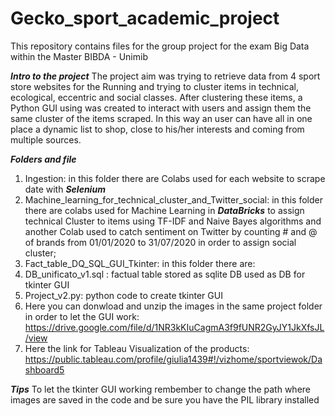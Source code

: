 # Gecko_sport_academic_project
This repository contains files for the group project for the exam Big Data within the Master BIBDA - Unimib



***Intro to the project***
The project aim was trying to retrieve data from 4 sport store websites for the Running and trying to cluster items in technical, ecological, eccentric and social classes.
After clustering these items, a Python GUI using was created to interact with users and assign them the same cluster of the items scraped. In this way an user can have all in one place a dynamic list to shop, close to his/her interests and coming from multiple sources.

***Folders and file***
1. Ingestion: in this folder there are Colabs used for each website to scrape date with ***Selenium***
2. Machine_learning_for_technical_cluster_and_Twitter_social: in this folder there are colabs used for Machine Learning in ***DataBricks*** to assign technical Cluster to items using TF-IDF and Naive Bayes algorithms and another Colab used to catch sentiment on Twitter by counting # and @ of brands from 01/01/2020 to 31/07/2020 in order to assign social cluster;
3. Fact_table_DQ_SQL_GUI_Tkinter: in this folder there are:
  1. DB_unificato_v1.sql : factual table stored as sqlite DB used as DB for tkinter GUI
  2. Project_v2.py: python code to create tkinter GUI
  3. Here you can donwload and unzip the images in the same project folder in order to let the GUI work: https://drive.google.com/file/d/1NR3kKIuCagmA3f9fUNR2GyJY1JkXfsJL/view
4. Here the link for Tableau Visualization of the products: https://public.tableau.com/profile/giulia1439#!/vizhome/sportviewok/Dashboard5
 
 
 ***Tips***
 To let the tkinter GUI working rembember to change the path where images are saved in the code and be sure you have the PIL library installed
 
